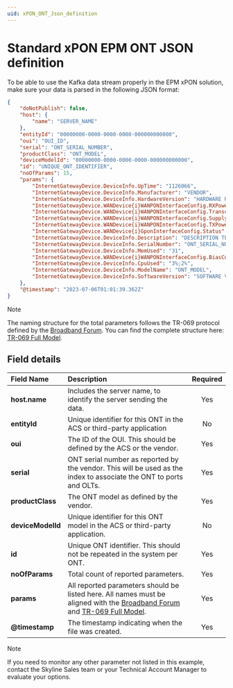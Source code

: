```yaml
---
uid: xPON_ONT_Json_definition
---
```


# Standard xPON EPM ONT JSON definition

To be able to use the Kafka data stream properly in the EPM xPON solution, make sure your data is parsed in the following JSON format:

```json
{
    "doNotPublish": false,
    "host": {
        "name": "SERVER_NAME"
    },
    "entityId": "00000000-0000-0000-0000-000000000000",
    "oui": "OUI_ID",
    "serial": "ONT_SERIAL_NUMBER",
    "productClass": "ONT_MODEL",
    "deviceModelId": "00000000-0000-0000-0000-000000000000",
    "id": "UNIQUE_ONT_IDENTIFIER",
    "noOfParams": 15,
    "params": {
        "InternetGatewayDevice.DeviceInfo.UpTime": "1126066",
        "InternetGatewayDevice.DeviceInfo.Manufacturer": "VENDOR",
        "InternetGatewayDevice.DeviceInfo.HardwareVersion": "HARDWARE REVISION",
        "InternetGatewayDevice.WANDevice{i}WANPONInterfaceConfig.RXPower": "-20.86",
        "InternetGatewayDevice.WANDevice{i}WANPONInterfaceConfig.TransceiverTemperature": "54.97",
        "InternetGatewayDevice.WANDevice{i}WANPONInterfaceConfig.SupplyVoltage": "3.21",
        "InternetGatewayDevice.WANDevice{i}WANPONInterfaceConfig.TXPower": "2.51",
        "InternetGatewayDevice.WANDevice{i}GponInterfaceConfig.Status": "Up",
        "InternetGatewayDevice.DeviceInfo.Description": "DESCRIPTION TEXT",
        "InternetGatewayDevice.DeviceInfo.SerialNumber": "ONT_SERIAL_NUMBER",
        "InternetGatewayDevice.DeviceInfo.MemUsed": "31",
        "InternetGatewayDevice.WANDevice{i}WANPONInterfaceConfig.BiasCurrent": "14700",
        "InternetGatewayDevice.DeviceInfo.CpuUsed": "3%;2%",
        "InternetGatewayDevice.DeviceInfo.ModelName": "ONT_MODEL",
        "InternetGatewayDevice.DeviceInfo.SoftwareVersion": "SOFTWARE VERSION"
    },
    "@timestamp": "2023-07-06T01:01:39.362Z"
}
```

> [!NOTE]
> The naming structure for the total parameters follows the TR-069 protocol defined by the [Broadband Forum](https://wiki.broadband-forum.org/display/RESOURCES/Broadband+Forum+Published+Resources#tf-filters=%7B%22selectfilters%22%3A%5B%5D%2C%22userfilters%22%3A%5B%22Number%22%5D%2C%22numberfilters%22%3A%5B%5D%2C%22datefilters%22%3A%5B%5D%2C%22globalfilter%22%3Atrue%2C%22columnhider%22%3Afalse%2C%22iconfilters%22%3A%5B%5D%2C%22defaults%22%3A%5B%22TR-106%22%2C%22%22%5D%2C%22width%22%3A%5B%22150%22%2C%22150%22%5D%2C%22inverse%22%3A%5Bfalse%2Cfalse%5D%2C%22order%22%3A%5B0%2C1%5D%2C%22ddSeparator%22%3A%5B%5D%2C%22ddOperator%22%3A%5B%5D%2C%22sorts%22%3A%5B%22Date%20%E2%87%A9%22%5D%7D). You can find the complete structure here: [TR-069 Full Model](https://cwmp-data-models.broadband-forum.org/tr-069-1-0-0-full.xml).

## Field details

| Field Name | Description | Required |
|:--|:--|:--:|
| **host.name** | Includes the server name, to identify the server sending the data. | Yes |
| **entityId** | Unique identifier for this ONT in the ACS or third-party application | No |
| **oui** | The ID of the OUI. This should be defined by the ACS or the vendor. | Yes |
| **serial**| ONT serial number as reported by the vendor. This will be used as the index to associate the ONT to ports and OLTs. | Yes |
| **productClass**| The ONT model as defined by the vendor. | Yes |
| **deviceModelId**| Unique identifier for this ONT model in the ACS or third-party application. | No |
| **id**| Unique ONT identifier. This should not be repeated in the system per ONT. | Yes |
| **noOfParams**| Total count of reported parameters. | Yes |
| **params**| All reported parameters should be listed here. All names must be aligned with the [Broadband Forum](https://wiki.broadband-forum.org/display/RESOURCES/Broadband+Forum+Published+Resources#tf-filters=%7B%22selectfilters%22%3A%5B%5D%2C%22userfilters%22%3A%5B%22Number%22%5D%2C%22numberfilters%22%3A%5B%5D%2C%22datefilters%22%3A%5B%5D%2C%22globalfilter%22%3Atrue%2C%22columnhider%22%3Afalse%2C%22iconfilters%22%3A%5B%5D%2C%22defaults%22%3A%5B%22TR-106%22%2C%22%22%5D%2C%22width%22%3A%5B%22150%22%2C%22150%22%5D%2C%22inverse%22%3A%5Bfalse%2Cfalse%5D%2C%22order%22%3A%5B0%2C1%5D%2C%22ddSeparator%22%3A%5B%5D%2C%22ddOperator%22%3A%5B%5D%2C%22sorts%22%3A%5B%22Date%20%E2%87%A9%22%5D%7D) and [TR-069 Full Model](https://cwmp-data-models.broadband-forum.org/tr-069-1-0-0-full.xml). | Yes |
| **\@timestamp** | The timestamp indicating when the file was created. | Yes |

> [!NOTE]
> If you need to monitor any other parameter not listed in this example, contact the Skyline Sales team or your Technical Account Manager to evaluate your options.
